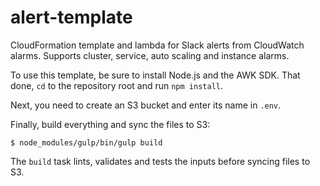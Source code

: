 # alert-template
CloudFormation template and lambda for Slack alerts from CloudWatch alarms. Supports cluster, service, auto scaling and instance alarms.

To use this template, be sure to install Node.js and the AWK SDK. That done, `cd` to the repository root and run `npm install`.

Next, you need to create an S3 bucket and enter its name in `.env`. 

Finally, build everything and sync the files to S3:

```
$ node_modules/gulp/bin/gulp build
```

The `build` task lints, validates and tests the inputs before syncing files to S3.

